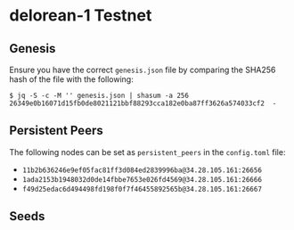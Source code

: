 # delorean-1 Testnet

## Genesis

Ensure you have the correct `genesis.json` file by comparing the SHA256 hash of
the file with the following:

```shell
$ jq -S -c -M '' genesis.json | shasum -a 256
26349e0b16071d15fb0de8021121bbf88293cca182e0ba87ff3626a574033cf2  -
```

## Persistent Peers

The following nodes can be set as `persistent_peers` in the `config.toml` file:

* `11b2b636246e9ef05fac81ff3d084ed2839996ba@34.28.105.161:26656`
* `1ada2153b1948032d0de14fbbe7653e026fd4569@34.28.105.161:26666`
* `f49d25edac6d494498fd198f0f7f46455892565b@34.28.105.161:26667`

## Seeds
